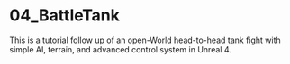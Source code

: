 # 04_BattleTank
This is a tutorial follow up of an open-World head-to-head tank fight with simple AI, terrain, and advanced control system in Unreal 4.
